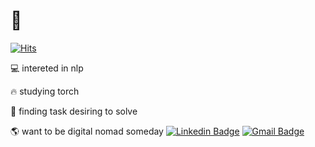 # 🍔
[![Hits](https://hits.seeyoufarm.com/api/count/incr/badge.svg?url=https%3A%2F%2Fgithub.com%2Flong8v%2Flong8v&count_bg=%2379C83D&title_bg=%23555555&icon=&icon_color=%23E7E7E7&title=hits&edge_flat=false)](https://hits.seeyoufarm.com)   

💻 intereted in nlp<br>

🔥 studying torch<br>

🤔 finding task desiring to solve<br>

🌎 want to be digital nomad someday
[![Linkedin Badge](https://img.shields.io/badge/-LinkedIn-blue?style=flat-square&logo=Linkedin&logoColor=white&link=https://www.linkedin.com/in/%EC%A0%95%EC%97%B0-%EB%82%A8-9317a51ab//)](https://www.linkedin.com/in/%EC%A0%95%EC%97%B0-%EB%82%A8-9317a51ab/) 
[![Gmail Badge](https://img.shields.io/badge/-Gmail-d14836?style=flat-square&logo=Gmail&logoColor=white&link=mailto:ckleckle@gmail.com)](mailto:ckleckle@gmail.com)
</div>

